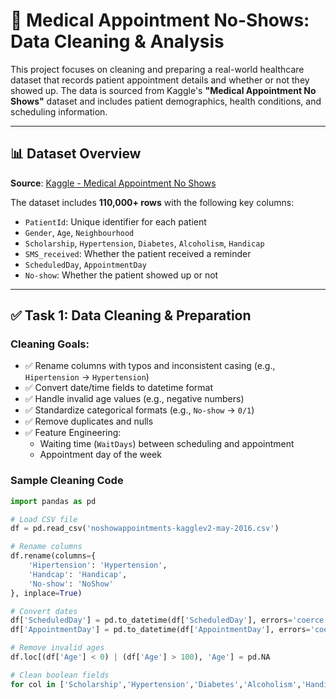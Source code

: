 # 🏥 Medical Appointment No-Shows: Data Cleaning & Analysis

This project focuses on cleaning and preparing a real-world healthcare dataset that records patient appointment details and whether or not they showed up. The data is sourced from Kaggle's **"Medical Appointment No Shows"** dataset and includes patient demographics, health conditions, and scheduling information.

---

## 📊 Dataset Overview

**Source**: [Kaggle - Medical Appointment No Shows](https://www.kaggle.com/datasets/joniarroba/noshowappointments)

The dataset includes **110,000+ rows** with the following key columns:
- `PatientId`: Unique identifier for each patient
- `Gender`, `Age`, `Neighbourhood`
- `Scholarship`, `Hypertension`, `Diabetes`, `Alcoholism`, `Handicap`
- `SMS_received`: Whether the patient received a reminder
- `ScheduledDay`, `AppointmentDay`
- `No-show`: Whether the patient showed up or not

---

## ✅ Task 1: Data Cleaning & Preparation

### Cleaning Goals:
- ✅ Rename columns with typos and inconsistent casing (e.g., `Hipertension` → `Hypertension`)
- ✅ Convert date/time fields to datetime format
- ✅ Handle invalid age values (e.g., negative numbers)
- ✅ Standardize categorical formats (e.g., `No-show` → `0/1`)
- ✅ Remove duplicates and nulls
- ✅ Feature Engineering:
  - Waiting time (`WaitDays`) between scheduling and appointment
  - Appointment day of the week

### Sample Cleaning Code

```python
import pandas as pd

# Load CSV file
df = pd.read_csv('noshowappointments-kagglev2-may-2016.csv')

# Rename columns
df.rename(columns={
    'Hipertension': 'Hypertension',
    'Handcap': 'Handicap',
    'No-show': 'NoShow'
}, inplace=True)

# Convert dates
df['ScheduledDay'] = pd.to_datetime(df['ScheduledDay'], errors='coerce')
df['AppointmentDay'] = pd.to_datetime(df['AppointmentDay'], errors='coerce')

# Remove invalid ages
df.loc[(df['Age'] < 0) | (df['Age'] > 100), 'Age'] = pd.NA

# Clean boolean fields
for col in ['Scholarship','Hypertension','Diabetes','Alcoholism','Handicap','SMS_received']_]()


